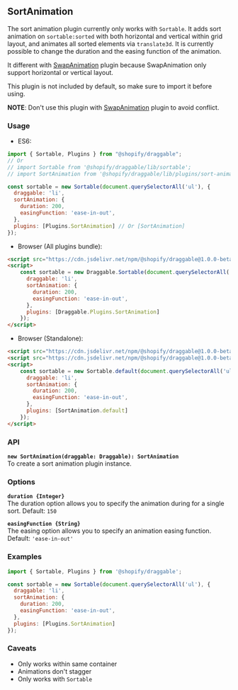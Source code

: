 ## SortAnimation

The sort animation plugin currently only works with `Sortable`. It adds sort animation on `sortable:sorted` with both horizontal and vertical within grid layout,
and animates all sorted elements via `translate3d`. It is currently possible to change the duration and
the easing function of the animation.

It different with [SwapAnimation](https://github.com/Shopify/draggable/tree/master/src/Plugins/SwapAnimation) plugin because SwapAnimation only support horizontal or vertical layout.

This plugin is not included by default, so make sure to import it before using.

**NOTE**: Don't use this plugin with [SwapAnimation](https://github.com/Shopify/draggable/tree/master/src/Plugins/SwapAnimation) plugin to avoid conflict.

### Usage

- ES6:
```js
import { Sortable, Plugins } from "@shopify/draggable";
// Or
// import Sortable from '@shopify/draggable/lib/sortable';
// import SortAnimation from '@shopify/draggable/lib/plugins/sort-animation';

const sortable = new Sortable(document.querySelectorAll('ul'), {
  draggable: 'li',
  sortAnimation: {
    duration: 200,
    easingFunction: 'ease-in-out',
  },
  plugins: [Plugins.SortAnimation] // Or [SortAnimation]
});
```

- Browser (All plugins bundle):
```html
<script src="https://cdn.jsdelivr.net/npm/@shopify/draggable@1.0.0-beta.11/lib/draggable.bundle.js"></script>
<script>
    const sortable = new Draggable.Sortable(document.querySelectorAll('ul'), {
      draggable: 'li',
      sortAnimation: {
        duration: 200,
        easingFunction: 'ease-in-out',
      },
      plugins: [Draggable.Plugins.SortAnimation]
    });
</script>
```

- Browser (Standalone):
```html
<script src="https://cdn.jsdelivr.net/npm/@shopify/draggable@1.0.0-beta.11/lib/sortable.js"></script>
<script src="https://cdn.jsdelivr.net/npm/@shopify/draggable@1.0.0-beta.11/lib/plugins/sort-animation.js"></script>
<script>
    const sortable = new Sortable.default(document.querySelectorAll('ul'), {
      draggable: 'li',
      sortAnimation: {
        duration: 200,
        easingFunction: 'ease-in-out',
      },
      plugins: [SortAnimation.default]
    });
</script>
```

### API

**`new SortAnimation(draggable: Draggable): SortAnimation`**  
To create a sort animation plugin instance.

### Options

**`duration {Integer}`**  
The duration option allows you to specify the animation during for a single sort. Default: `150`

**`easingFunction {String}`**  
The easing option allows you to specify an animation easing function. Default: `'ease-in-out'`

### Examples

```js
import { Sortable, Plugins } from '@shopify/draggable';

const sortable = new Sortable(document.querySelectorAll('ul'), {
  draggable: 'li',
  sortAnimation: {
    duration: 200,
    easingFunction: 'ease-in-out',
  },
  plugins: [Plugins.SortAnimation]
});
```

### Caveats

- Only works within same container
- Animations don't stagger
- Only works with `Sortable`
